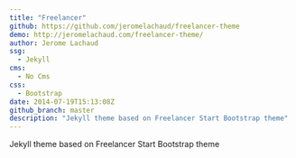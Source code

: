 ```yaml
---
title: "Freelancer"
github: https://github.com/jeromelachaud/freelancer-theme
demo: http://jeromelachaud.com/freelancer-theme/
author: Jerome Lachaud
ssg:
  - Jekyll
cms:
  - No Cms
css:
  - Bootstrap
date: 2014-07-19T15:13:08Z
github_branch: master
description: "Jekyll theme based on Freelancer Start Bootstrap theme"
---
```


Jekyll theme based on Freelancer Start Bootstrap theme
